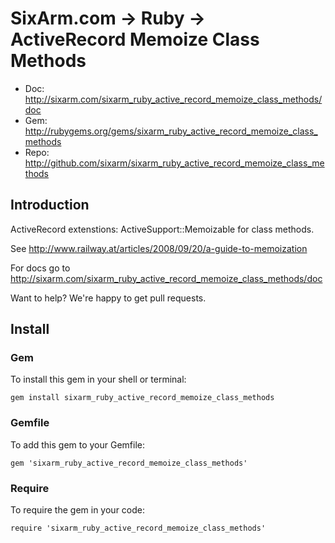 # SixArm.com → Ruby → <br> ActiveRecord Memoize Class Methods

* Doc: <http://sixarm.com/sixarm_ruby_active_record_memoize_class_methods/doc>
* Gem: <http://rubygems.org/gems/sixarm_ruby_active_record_memoize_class_methods>
* Repo: <http://github.com/sixarm/sixarm_ruby_active_record_memoize_class_methods>
<!--header-shut-->


## Introduction

ActiveRecord extenstions: ActiveSupport::Memoizable for class methods.

See http://www.railway.at/articles/2008/09/20/a-guide-to-memoization

For docs go to <http://sixarm.com/sixarm_ruby_active_record_memoize_class_methods/doc>

Want to help? We're happy to get pull requests.


<!--install-open-->

## Install

### Gem

To install this gem in your shell or terminal:

    gem install sixarm_ruby_active_record_memoize_class_methods

### Gemfile

To add this gem to your Gemfile:

    gem 'sixarm_ruby_active_record_memoize_class_methods'

### Require

To require the gem in your code:

    require 'sixarm_ruby_active_record_memoize_class_methods'

<!--install-shut-->
